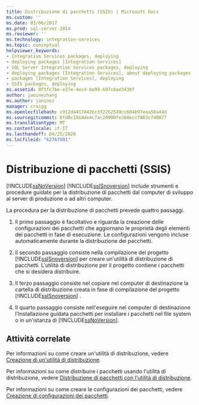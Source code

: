 ```yaml
---
title: Distribuzione di pacchetti (SSIS) | Microsoft Docs
ms.custom: ''
ms.date: 03/06/2017
ms.prod: sql-server-2014
ms.reviewer: ''
ms.technology: integration-services
ms.topic: conceptual
helpviewer_keywords:
- Integration Services packages, deploying
- deploying packages [Integration Services]
- SQL Server Integration Services packages, deploying
- deploying packages [Integration Services], about deploying packages
- packages [Integration Services], deploying
- SSIS packages, deploying
ms.assetid: 0f5fc7be-e37e-4ecd-ba99-697c8ae3436f
author: janinezhang
ms.author: janinez
manager: craigg
ms.openlocfilehash: c912d4417842bc332262549cc604b97eaa50a44d
ms.sourcegitcommit: 6fd8c1914de4c7ac24900fe388ecc7883c740077
ms.translationtype: MT
ms.contentlocale: it-IT
ms.lasthandoff: 04/25/2020
ms.locfileid: "62767091"
---
```

# <a name="package-deployment-ssis"></a>Distribuzione di pacchetti (SSIS)
  [!INCLUDE[ssNoVersion](../../includes/ssnoversion-md.md)] [!INCLUDE[ssISnoversion](../../includes/ssisnoversion-md.md)] include strumenti e procedure guidate per la distribuzione di pacchetti dal computer di sviluppo al server di produzione o ad altri computer.  
  
 La procedura per la distribuzione di pacchetti prevede quattro passaggi.  
  
1.  Il primo passaggio è facoltativo e riguarda la creazione delle configurazioni dei pacchetti che aggiornano le proprietà degli elementi dei pacchetti in fase di esecuzione. Le configurazioni vengono incluse automaticamente durante la distribuzione dei pacchetti.  
  
2.  Il secondo passaggio consiste nella compilazione del progetto [!INCLUDE[ssISnoversion](../../includes/ssisnoversion-md.md)] per creare un'utilità di distribuzione di pacchetti. L'utilità di distribuzione per il progetto contiene i pacchetti che si desidera distribuire.  
  
3.  Il terzo passaggio consiste nel copiare nel computer di destinazione la cartella di distribuzione creata in fase di compilazione del progetto [!INCLUDE[ssISnoversion](../../includes/ssisnoversion-md.md)] .  
  
4.  Il quarto passaggio consiste nell'eseguire nel computer di destinazione l'Installazione guidata pacchetti per installare i pacchetti nel file system o in un'istanza di [!INCLUDE[ssNoVersion](../../includes/ssnoversion-md.md)].  
  
## <a name="related-tasks"></a>Attività correlate  
 Per informazioni su come creare un'utilità di distribuzione, vedere [Creazione di un'utilità di distribuzione](../create-a-deployment-utility.md).  
  
 Per informazioni su come distribuire i pacchetti usando l'utilità di distribuzione, vedere [Distribuzione di pacchetti con l'utilità di distribuzione](../deploy-packages-by-using-the-deployment-utility.md).  
  
 Per informazioni su come creare le configurazioni dei pacchetti, vedere [Creazione di configurazioni dei pacchetti](../create-package-configurations.md).  
  
  
